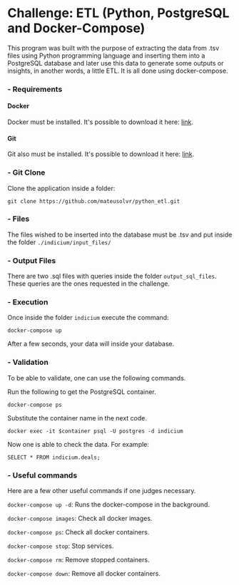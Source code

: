 # Challenge: ETL (Python, PostgreSQL and Docker-Compose)

This program was built with the purpose of extracting the data from .tsv files using Python programming language and inserting them into a PostgreSQL database and later use this data to generate some outputs or insights, in another words, a little ETL. It is all done using docker-compose.

### - Requirements

#### Docker
Docker must be installed. It's possible to download it here: [link](https://www.docker.com/products/docker-desktop).

#### Git
Git also must be installed. It's possible to download it here: [link](https://git-scm.com/downloads).

### - Git Clone

Clone the application inside a folder:
```console
git clone https://github.com/mateusolvr/python_etl.git
```

### - Files

The files wished to be inserted into the database must be .tsv and put inside the folder `./indicium/input_files/`

### - Output Files

There are two .sql files with queries inside the folder `output_sql_files`. These queries are the ones requested in the challenge.

### - Execution

<!-- Use the file `config.json.example` to create a `config.json` file with the parameters to connect to your database. -->

Once inside the folder `indicium` execute the command:
```console
docker-compose up
```

After a few seconds, your data will inside your database.


### - Validation

To be able to validate, one can use the following commands.

Run the following to get the PostgreSQL container.
```console
docker-compose ps
```
Substitute the container name in the next code.
```console
docker exec -it $container psql -U postgres -d indicium
```

Now one is able to check the data. For example:
```console
SELECT * FROM indicium.deals;
```

### - Useful commands

Here are a few other useful commands if one judges necessary.

`docker-compose up -d`: Runs the docker-compose in the background.

`docker-compose images`: Check all docker images.

`docker-compose ps`: Check all docker containers.

`docker-compose stop`: Stop services.

`docker-compose rm`: Remove stopped containers.

`docker-compose down`: Remove all docker containers.
